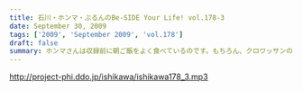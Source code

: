 ```yaml
---
title: 石川・ホンマ・ぶるんのBe-SIDE Your Life! vol.178-3
date: September 30, 2009
tags: ['2009', 'September 2009', 'vol.178']
draft: false
summary: ホンマさんは収録前に朝ご飯をよく食べているのです。もちろん、クロワッサンのパンでは・・・ありません。冷蔵庫は大活躍中だそうで。NAMAE
---
```


http://project-phi.ddo.jp/ishikawa/ishikawa178_3.mp3